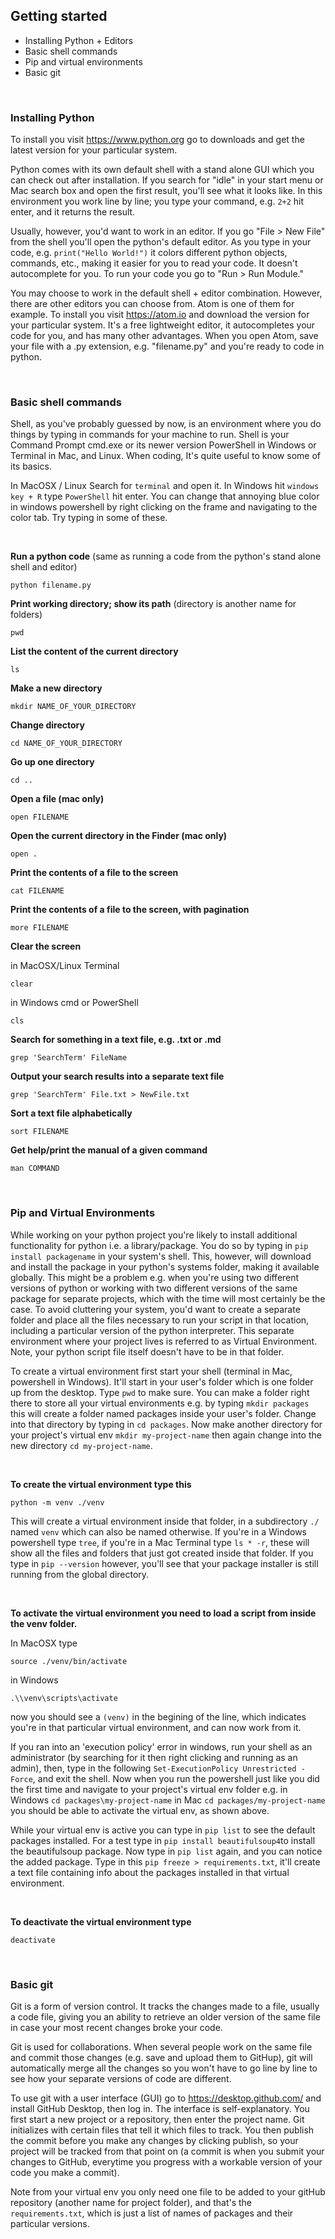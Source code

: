 ## Getting started

* Installing Python + Editors
* Basic shell commands
* Pip and virtual environments
* Basic git

&nbsp;
&nbsp;
&nbsp;

### Installing Python

To install you visit https://www.python.org go to downloads and get the latest version for your particular system.

Python comes with its own default shell with a stand alone GUI which you can check out after installation. If you search for "idle" in your start menu or Mac search box and open the first result, you'll see what it looks like. In this environment you work line by line; you type your command, e.g. `2+2` hit enter, and it returns the result. 

Usually, however, you'd want to work in an editor. If you go "File > New File" from the shell you'll open the python's default editor. As you type in your code, e.g. `print("Hello World!")` it colors different python objects, commands, etc., making it easier for you to read your code. It doesn't autocomplete for you. To run your code you go to  "Run > Run Module."

You may choose to work in the default shell + editor combination. However, there are other editors you can choose from. Atom is one of them for example. To install you visit https://atom.io and download the version for your particular system. It's a free lightweight editor, it autocompletes your code for you, and has many other advantages. When you open Atom, save your file with a .py extension, e.g. "filename.py" and you're ready to code in python.

&nbsp;

### Basic shell commands

Shell, as you've probably guessed by now, is an environment where you do things by typing in commands for your machine to run. Shell is your Command Prompt cmd.exe or its newer version PowerShell in Windows or Terminal in Mac, and Linux. When coding, It's quite useful to know some of its basics.

In MacOSX / Linux Search for `terminal` and open it. In Windows hit `windows key + R` type `PowerShell` hit enter. You can change that annoying blue color in windows powershell by right clicking on the frame and navigating to the color tab. Try typing in some of these.

&nbsp;

**Run a python code** (same as running a code from the python's stand alone shell and editor)

```
python filename.py
```

**Print working directory; show its path** (directory is another name for folders)

```
pwd
```

**List the content of the current directory**

```
ls
```

**Make a new directory**

```
mkdir NAME_OF_YOUR_DIRECTORY
```

**Change directory**

```
cd NAME_OF_YOUR_DIRECTORY
```

**Go up one directory**
```
cd ..
```

**Open a file (mac only)**

```
open FILENAME
```

**Open the current directory in the Finder (mac only)**

```
open .
```

**Print the contents of a file to the screen**

```
cat FILENAME
```

**Print the contents of a file to the screen, with pagination**

```
more FILENAME
```

**Clear the screen**

in MacOSX/Linux Terminal
```
clear
```
in Windows cmd or PowerShell
```
cls
```

**Search for something in a text file, e.g. .txt or .md**

```
grep 'SearchTerm' FileName
```

**Output your search results into a separate text file**

```
grep 'SearchTerm' File.txt > NewFile.txt
```

**Sort a text file alphabetically**
```
sort FILENAME
```

**Get help/print the manual of a given command**
```
man COMMAND
```

&nbsp;
&nbsp;

### Pip and Virtual Environments

While working on your python project you're likely to install additional functionality for python i.e. a library/package. You do so by typing in `pip install packagename` in your system's shell. This, however, will download and install the package in your python's systems folder, making it available globally. This might be a problem e.g. when you're using two different versions of python or working with two different versions of the same package for separate projects, which with the time will most certainly be the case. To avoid cluttering your system, you'd want to create a separate folder and place all the files necessary to run your script in that location, including a particular version of the python interpreter. This separate environment where your project lives is referred to as Virtual Environment. Note, your python script file itself doesn't have to be in that folder.

To create a virtual environment first start your shell (terminal in Mac, powershell in Windows). It'll start in your user's folder which is one folder up from the desktop. Type `pwd` to make sure. You can make a folder right there to store all your virtual environments e.g. by typing `mkdir packages` this will create a folder named packages inside your user's folder. Change into that directory by typing in `cd packages`. Now make another directory for your project's virtual env `mkdir my-project-name` then again change into the new directory `cd my-project-name`. 

&nbsp;

**To create the virtual environment type this** 
```
python -m venv ./venv
``` 

This will create a virtual environment inside that folder, in a subdirectory `./` named `venv` which can also be named otherwise. If you're in a Windows powershell type `tree`, if you're in a Mac Terminal type `ls * -r`, these will show all the files and folders that just got created inside that folder. If you type in `pip --version` however, you'll see that your package installer is still running from the global directory. 

&nbsp;

**To activate the virtual environment you need to load a script from inside the venv folder.** 

In MacOSX type
```
source ./venv/bin/activate
```

in Windows
```
.\\venv\scripts\activate
```

now you should see a `(venv)` in the begining of the line, which indicates you're in that particular virtual environment, and can now work from it. 

If you ran into an 'execution policy' error in windows, run your shell as an administrator (by searching for it then right clicking and running as an admin), then, type in the following `Set-ExecutionPolicy Unrestricted -Force`, and exit the shell. 
Now when you run the powershell just like you did the first time and navigate to your project's virtual env folder e.g. in Windows `cd packages\my-project-name` in Mac `cd packages/my-project-name` you should be able to activate the virtual env, as shown above.

While your virtual env is active you can type in `pip list` to see the default packages installed. For a test type in `pip install beautifulsoup4`to install the beautifulsoup package. Now type in `pip list` again, and you can notice the added package. Type in this `pip freeze > requirements.txt`, it'll create a text file containing info about the packages installed in that virtual environment.

&nbsp;

**To deactivate the virtual environment type** 
```
deactivate
```

&nbsp;
&nbsp;

### Basic git

Git is a form of version control. 
It tracks the changes made to a file, usually a code file, giving you an ability to retrieve an older version of the same file in case your most recent changes broke your code. 

Git is used for collaborations.
When several people work on the same file and commit those changes (e.g. save and upload them to GitHup), git will automatically merge all the changes so you won't have to go line by line to see how your separate versions of code are different.

To use git with a user interface (GUI) go to https://desktop.github.com/ and install GitHub Desktop, then log in. The interface is self-explanatory. You first start a new project or a repository, then enter the project name. Git initializes with certain files that tell it which files to track. You then publish the commit before you make any changes by clicking publish, so your project will be tracked from that point on (a commit is when you submit your changes to GitHub, everytime you progress with a workable version of your code you make a commit).

Note from your virtual env you only need one file to be added to your gitHub repository (another name for project folder), and that's the `requirements.txt`, which is just a list of names of packages and their particular versions.
